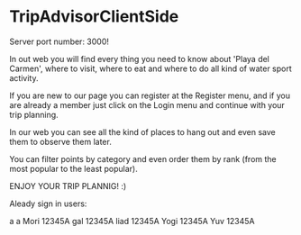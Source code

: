 # TripAdvisorClientSide

Server port number: 3000!

In out web you will find every thing you need to know about 'Playa del Carmen', where to visit, where to eat and where to do all 
kind of water sport activity.

If you are new to our page you can register at the Register menu, and if you are already a member just click on the Login menu
and continue with your trip planning.

In our web you can see all the kind of places to hang out and even save them to observe them later.

You can filter points by category and even order them by rank (from the most popular to the least popular).


ENJOY YOUR TRIP PLANNIG! :)


Aleady sign in users:

<user name> <password>
  a            a
  Mori        12345A
  gal         12345A
  liad        12345A
  Yogi        12345A
  Yuv         12345A
